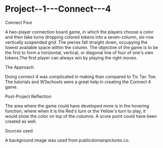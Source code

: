 # Project--1---Connect---4
Connect Four

A two-player connection board game, in which the players choose a color and then take turns dropping colored tokens into a seven-column, six-row vertically suspended grid. The pieces fall straight down, occupying the lowest available space within the column. The objective of the game is to be the first to form a horizontal, vertical, or diagonal line of four of one's own tokens.The first player can always win by playing the right moves.



The Approach 

Doing connect 4 was complicated in making than compared to Tic Tac Toe.
The tutorials and W3schools were a great help in creating the Connect 4 game.



Post-Project Reflection 

The area where the game could have developed more is in the hovering function, where when it is the Red's turn or the Yellow's turn to play, it would show the color on top of the columns.
A score point could have been created as well.


Sources used

A background image was used from publicdomainpictures.co. 